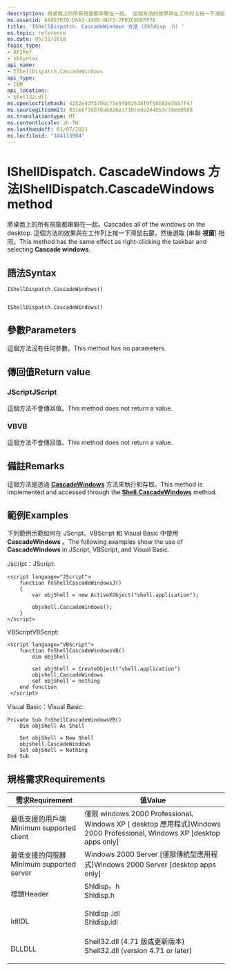 ```yaml
---
description: 將桌面上的所有視窗都串聯在一起。 這個方法的效果與在工作列上按一下滑鼠右鍵，然後選取 [串聯視窗] 相同。
ms.assetid: 6A957D70-D6A3-4485-8DF3-7FD2C6DEFF78
title: 'IShellDispatch. CascadeWindows 方法 (Shldisp .h) '
ms.topic: reference
ms.date: 05/31/2018
topic_type:
- APIRef
- kbSyntax
api_name:
- IShellDispatch.CascadeWindows
api_type:
- COM
api_location:
- Shell32.dll
ms.openlocfilehash: 4252e4df579bc73e9f082630f9f98b83e3b57f47
ms.sourcegitcommit: 831e8f3db78ab820e1710cede244553c70e50500
ms.translationtype: MT
ms.contentlocale: zh-TW
ms.lasthandoff: 01/07/2021
ms.locfileid: "104113984"
---
```

# <a name="ishelldispatchcascadewindows-method"></a><span data-ttu-id="deaa6-104">IShellDispatch. CascadeWindows 方法</span><span class="sxs-lookup"><span data-stu-id="deaa6-104">IShellDispatch.CascadeWindows method</span></span>

<span data-ttu-id="deaa6-105">將桌面上的所有視窗都串聯在一起。</span><span class="sxs-lookup"><span data-stu-id="deaa6-105">Cascades all of the windows on the desktop.</span></span> <span data-ttu-id="deaa6-106">這個方法的效果與在工作列上按一下滑鼠右鍵，然後選取 [串聯 **視窗**] 相同。</span><span class="sxs-lookup"><span data-stu-id="deaa6-106">This method has the same effect as right-clicking the taskbar and selecting **Cascade windows**.</span></span>

## <a name="syntax"></a><span data-ttu-id="deaa6-107">語法</span><span class="sxs-lookup"><span data-stu-id="deaa6-107">Syntax</span></span>


```JScript
IShellDispatch.CascadeWindows()
```


```VB

IShellDispatch.CascadeWindows()
```





## <a name="parameters"></a><span data-ttu-id="deaa6-108">參數</span><span class="sxs-lookup"><span data-stu-id="deaa6-108">Parameters</span></span>

<span data-ttu-id="deaa6-109">這個方法沒有任何參數。</span><span class="sxs-lookup"><span data-stu-id="deaa6-109">This method has no parameters.</span></span>

## <a name="return-value"></a><span data-ttu-id="deaa6-110">傳回值</span><span class="sxs-lookup"><span data-stu-id="deaa6-110">Return value</span></span>

### <a name="jscript"></a><span data-ttu-id="deaa6-111">JScript</span><span class="sxs-lookup"><span data-stu-id="deaa6-111">JScript</span></span>

<span data-ttu-id="deaa6-112">這個方法不會傳回值。</span><span class="sxs-lookup"><span data-stu-id="deaa6-112">This method does not return a value.</span></span>

### <a name="vb"></a><span data-ttu-id="deaa6-113">VB</span><span class="sxs-lookup"><span data-stu-id="deaa6-113">VB</span></span>

<span data-ttu-id="deaa6-114">這個方法不會傳回值。</span><span class="sxs-lookup"><span data-stu-id="deaa6-114">This method does not return a value.</span></span>

## <a name="remarks"></a><span data-ttu-id="deaa6-115">備註</span><span class="sxs-lookup"><span data-stu-id="deaa6-115">Remarks</span></span>

<span data-ttu-id="deaa6-116">這個方法是透過 [**CascadeWindows**](shell-cascadewindows.md) 方法來執行和存取。</span><span class="sxs-lookup"><span data-stu-id="deaa6-116">This method is implemented and accessed through the [**Shell.CascadeWindows**](shell-cascadewindows.md) method.</span></span>

## <a name="examples"></a><span data-ttu-id="deaa6-117">範例</span><span class="sxs-lookup"><span data-stu-id="deaa6-117">Examples</span></span>

<span data-ttu-id="deaa6-118">下列範例示範如何在 JScript、VBScript 和 Visual Basic 中使用 **CascadeWindows** 。</span><span class="sxs-lookup"><span data-stu-id="deaa6-118">The following examples show the use of **CascadeWindows** in JScript, VBScript, and Visual Basic.</span></span>

<span data-ttu-id="deaa6-119">Jscript：</span><span class="sxs-lookup"><span data-stu-id="deaa6-119">JScript:</span></span>


```JScript
<script language="JScript">
    function fnShellCascadeWindowsJ()
    {
        var objShell = new ActiveXObject("shell.application");
        
        objshell.CascadeWindows();
    }
</script>
```



<span data-ttu-id="deaa6-120">VBScript</span><span class="sxs-lookup"><span data-stu-id="deaa6-120">VBScript:</span></span>


```VB
<script language="VBScript">
    function fnShellCascadeWindowsVB()
        dim objShell
        
        set objShell = CreateObject("shell.application")
        objshell.CascadeWindows
        set objShell = nothing
    end function
 </script>
```



<span data-ttu-id="deaa6-121">Visual Basic：</span><span class="sxs-lookup"><span data-stu-id="deaa6-121">Visual Basic:</span></span>


```VB
Private Sub fnShellCascadeWindowsVB()
    Dim objShell As Shell
    
    Set objShell = New Shell
    objshell.CascadeWindows
    Set objShell = Nothing
End Sub
```



## <a name="requirements"></a><span data-ttu-id="deaa6-122">規格需求</span><span class="sxs-lookup"><span data-stu-id="deaa6-122">Requirements</span></span>



| <span data-ttu-id="deaa6-123">需求</span><span class="sxs-lookup"><span data-stu-id="deaa6-123">Requirement</span></span> | <span data-ttu-id="deaa6-124">值</span><span class="sxs-lookup"><span data-stu-id="deaa6-124">Value</span></span> |
|-------------------------------------|----------------------------------------------------------------------------------------------------------------|
| <span data-ttu-id="deaa6-125">最低支援的用戶端</span><span class="sxs-lookup"><span data-stu-id="deaa6-125">Minimum supported client</span></span><br/> | <span data-ttu-id="deaa6-126">僅限 windows 2000 Professional、Windows XP \[ desktop 應用程式\]</span><span class="sxs-lookup"><span data-stu-id="deaa6-126">Windows 2000 Professional, Windows XP \[desktop apps only\]</span></span><br/>                                         |
| <span data-ttu-id="deaa6-127">最低支援的伺服器</span><span class="sxs-lookup"><span data-stu-id="deaa6-127">Minimum supported server</span></span><br/> | <span data-ttu-id="deaa6-128">Windows 2000 Server \[僅限傳統型應用程式\]</span><span class="sxs-lookup"><span data-stu-id="deaa6-128">Windows 2000 Server \[desktop apps only\]</span></span><br/>                                                           |
| <span data-ttu-id="deaa6-129">標頭</span><span class="sxs-lookup"><span data-stu-id="deaa6-129">Header</span></span><br/>                   | <dl> <span data-ttu-id="deaa6-130"><dt>Shldisp。h</dt></span><span class="sxs-lookup"><span data-stu-id="deaa6-130"><dt>Shldisp.h</dt></span></span> </dl>                           |
| <span data-ttu-id="deaa6-131">Idl</span><span class="sxs-lookup"><span data-stu-id="deaa6-131">IDL</span></span><br/>                      | <dl> <span data-ttu-id="deaa6-132"><dt>Shldisp .idl</dt></span><span class="sxs-lookup"><span data-stu-id="deaa6-132"><dt>Shldisp.idl</dt></span></span> </dl>                         |
| <span data-ttu-id="deaa6-133">DLL</span><span class="sxs-lookup"><span data-stu-id="deaa6-133">DLL</span></span><br/>                      | <dl> <span data-ttu-id="deaa6-134"><dt>Shell32.dll (4.71 版或更新版本) </dt></span><span class="sxs-lookup"><span data-stu-id="deaa6-134"><dt>Shell32.dll (version 4.71 or later)</dt></span></span> </dl> |



 

 




